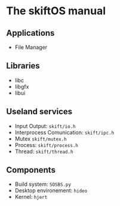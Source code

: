 # The **skiftOS** manual

## Applications

- File Manager

## Libraries

- libc
- libgfx
- libui

## Useland services

- Input Output: `skift/io.h`
- Interprocess Comunication: `skift/ipc.h`
- Mutex `skift/mutex.h`
- Process: `skift/process.h`
- Thread: `skift/thread.h`

## Components

- Build system: `SOSBS.py`
- Desktop environement: `hideo`
- Kernel: `hjert`
